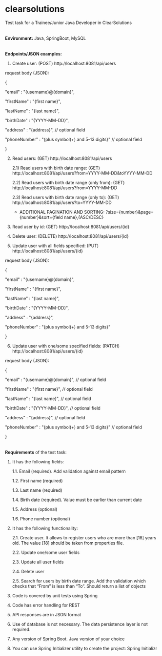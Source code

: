 # clearsolutions
Test task for a Trainee/Junior Java Developer in ClearSolutions
</br>
</br>
</br>
**Environment:** Java, SpringBoot, MySQL
</br>
</br>
</br>
**Endpoints/JSON examples:**
</br>
1) Create user: (POST) http://localhost:8081/api/users

request body (JSON):

{ 

"email" : "{username}@{domain}", 

"firstName" : "{first name}", 

"lastName" : "{last name}", 

"birthDate" : "{YYYY-MM-DD}", 

"address" : "{address}", // optional field

"phoneNumber" : "{plus symbol(+) and 5-13 digits}" // optional field

}


2) Read users: (GET) http://localhost:8081/api/users

   2.1) Read users with birth date range: (GET) http://localhost:8081/api/users?from=YYYY-MM-DD&toYYYY-MM-DD

   2.2) Read users with birth date range (only from): (GET) http://localhost:8081/api/users?from=YYYY-MM-DD

   2.3) Read users with birth date range (only to): (GET) http://localhost:8081/api/users?to=YYYY-MM-DD

   * ADDITIONAL PAGINATION AND SORTING: ?size={number}&page={number}&sort={field name},{ASC/DESC}


3) Read user by id: (GET) http://localhost:8081/api/users/{id}


4) Delete user: (DELETE) http://localhost:8081/api/users/{id}


5) Update user with all fields specified: (PUT) http://localhost:8081/api/users/{id}

request body (JSON):

{ 

"email" : "{username}@{domain}", 

"firstName" : "{first name}", 

"lastName" : "{last name}", 

"birthDate" : "{YYYY-MM-DD}", 

"address" : "{address}",

"phoneNumber" : "{plus symbol(+) and 5-13 digits}"

}


6) Update user with one/some specified fields: (PATCH) http://localhost:8081/api/users/{id}

request body (JSON):

{ 

"email" : "{username}@{domain}", // optional field

"firstName" : "{first name}", // optional field

"lastName" : "{last name}", // optional field

"birthDate" : "{YYYY-MM-DD}", // optional field

"address" : "{address}", // optional field

"phoneNumber" : "{plus symbol(+) and 5-13 digits}" // optional field

}
</br>
</br>
</br>
**Requirements** of the test task:

1. It has the following fields:

    1.1. Email (required). Add validation against email pattern
   
    1.2. First name (required)
   
    1.3. Last name (required)
   
    1.4. Birth date (required). Value must be earlier than current date
   
    1.5. Address (optional)
   
    1.6. Phone number (optional)
   
3. It has the following functionality:

    2.1. Create user. It allows to register users who are more than [18] years old. The value [18] should be taken from properties file.
   
    2.2. Update one/some user fields
   
    2.3. Update all user fields
   
    2.4. Delete user
   
    2.5. Search for users by birth date range. Add the validation which checks that “From” is less than “To”.  Should return a list of objects
   
5. Code is covered by unit tests using Spring 
6. Code has error handling for REST
7. API responses are in JSON format
8. Use of database is not necessary. The data persistence layer is not required.
9. Any version of Spring Boot. Java version of your choice
10. You can use Spring Initializer utility to create the project: Spring Initializr
